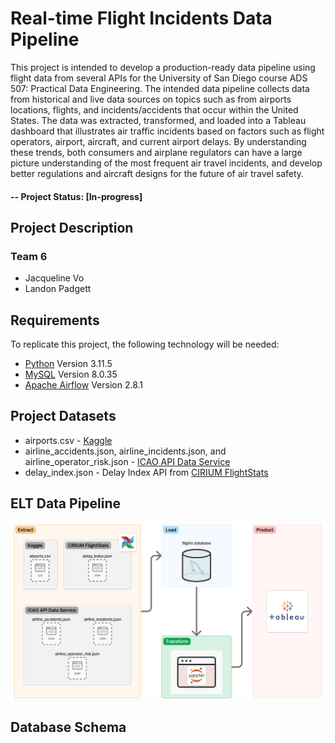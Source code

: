 # Real-time Flight Incidents Data Pipeline

This project is intended to develop a production-ready data pipeline using flight data from several APIs for the University of San Diego course ADS 507: Practical Data Engineering. The intended data pipeline collects data from historical and live data sources on topics such as from airports locations, flights, and incidents/accidents that occur within the United States. The data was extracted, transformed, and loaded into a Tableau dashboard that illustrates air traffic incidents based on factors such as flight operators, airport, aircraft, and current airport delays. By understanding these trends, both consumers and airplane regulators can have a large picture understanding of the most frequent air travel incidents, and develop better regulations and aircraft designs for the future of air travel safety.

#### -- Project Status: [In-progress]

## Project Description

### Team 6
* Jacqueline Vo
* Landon Padgett

## Requirements

To replicate this project, the following technology will be needed:
- [Python](https://www.python.org/) Version 3.11.5
- [MySQL](https://www.mysql.com/) Version 8.0.35
- [Apache Airflow](https://airflow.apache.org/) Version 2.8.1

## Project Datasets
- airports.csv - [Kaggle](https://www.kaggle.com/datasets/tylerx/flights-and-airports-data?select=airports.csv)
- airline_accidents.json, airline_incidents.json, and airline_operator_risk.json - [ICAO API Data Service](https://applications.icao.int/dataservices/default.aspx)
- delay_index.json - Delay Index API from [CIRIUM FlightStats](https://developer.flightstats.com/api-docs/delayindex/v1#IntDoc)

## ELT Data Pipeline


![elt_diagram.png](images/elt_diagram.png)

## Database Schema

